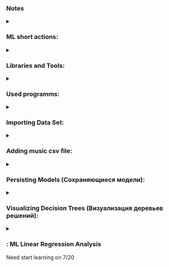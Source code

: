 ### Notes

<details>
<summary>
    
### ML short actions:
</summary>

1. Import the Data
2. Clean the Data
3. Split the Data into Training/Test Sets
4. Create a Model
5. Train the Model
6. Make Predictions
7. Evaluate and Improve
</details>

<details>
<summary>
    
### Libraries and Tools:
</summary>

Numpy
Pandas
MatPlotLib
Scikit-Learn

</details>

<details>
<summary>
    
### Used programms:
</summary>

Install Anaconda
Open Anaconda cmd and type `jupyter notebook`.
Go to `http://localhost:8888/tree`.
Create file and now u can run it.

</details>

<details>
<summary>
    
### Importing Data Set:
</summary>

`https://www.kaggle.com`
For first learn I use:
`https://www.kaggle.com/datasets/gregorut/videogamesales`
Download it and get zip file.

`import pandas as pd` import and rename pandas lib to pd
`df = pd.read_csv('vgsales.csv')` load csv file
^ note: `vgsales.csv` file in same path

#### `pandas` usefull methods:

`df.shape` - show (records, columns)

`df.describe()` - show grouped table data

`df.values` - show values in list(array)

#### `jupyter` shortcuts

`d + d` - delete selected row
`a` - add above row
`b` - add behind row
`tab` - show all methods
`shift + tab` - show method signature
`ctrl + /` - comment/uncomment row

</details>

<details>
<summary>
    
### Adding music csv file:
</summary>

1. Import the Data

At first need import pandas `import pandas as pd`
then need set as variable `music_data = pd.read_csv('music.csv')`

2. Clean the Data
   We dont need clean data because it's already clean

After this, we also need to divide our database into two categories
input and output dataset. To implement this we will use the `.drop()` method
This method allows you to remove unnecessary columns. (It does not change the original data but actually creates a new database but without the selected columns)
Therefore, by common convention, such data is designated with a capital letter `X`

Now we must create output dataset and by common convention, such data is desigated
with a lowercase letter `y` `y = music_data['genre']`

The next step is a build model by using ML algorithm. In this time we will use a
simple algorithm calling design tree in library `scikit-learn`

`from sklearn.tree import DecisionTreeClassifier`

after this we set new object to `DecisionTreeClassifier` class and call his
`fit` method. That method take 2 parametrs: input and output dataset

```py
model = DecisionTreeClassifier()
```

```py
model.fit(X, y)
```

to get predictions using `DecisionTreeClassifier` we need call `predict`
method from our model.

```py
predictions = model.predict([ [21, 1], [22, 0] ])
```

but that one is a old version, here are new version

```py
# Данные для предсказания, оформленные как DataFrame
prediction_data = pd.DataFrame({
    'age': [21, 22],
    'gender': [1, 0]
})

# Предсказание
predictions = model.predict(prediction_data)
print(predictions)
```

now we need calculate our model Accuracy

```py
import pandas as pd
from sklearn.tree import DecisionTreeClassifier

music_data = pd.read_csv('music.csv')
X = music_data.drop(columns=['genre'])
y = music_data['genre']

model = DecisionTreeClassifier()
model.fit(X, y)

predictions = model.predict([ [21, 1], [22, 0] ])
predictions
```

Calculating Accuracy

```py
import pandas as pd
from sklearn.tree import DecisionTreeClassifier
from sklearn.model_selection import train_test_split  # easy split our dataset to 2 sets (training and setting)

from sklearn.metrics import accuracy_score  # class to detect our accuracy score

music_data = pd.read_csv('music.csv')
X = music_data.drop(columns=['genre'])
y = music_data['genre']
X_train, X_test, y_train, y_test = train_test_split(X, y, test_size=0.2)  # get 3 arguments: input and output dataset and  set percent to testing (0.2 == 20%)
# This method return a tuple fitst two is an input sets for training and second two is an output sets for training

model = DecisionTreeClassifier()
# Now to start training we want send out training dataset
model.fit(X_train, y_train)  # model.fit(X, y)
# also we past here X_test (), this dataset contains the input values for testing
predictions = model.predict(X_test)  # actually values
# to calculate our accuracy we just need to compare with our actual y_test values
score = accuracy_score(y_test, predictions)  # its contained accepted values and actually values

score
```

To test our Accuracy score we can press ctrl + Enter and we rerun current block multiple times. This class always get randomly values from our database.

And if we set our testing size to 0.8 (80%) its means that we use 20% our dataset to training and 80% to testing

</details>

<details>
<summary>
    
### Persisting Models (Сохраняющиеся модели):
</summary>

Чтобы не создавать каждый раз нашу модель для каждого нового пользователя нам необходимо где то сохранить уже созданные модели.

```py
import pandas as pd
from sklearn.tree import DecisionTreeClassifier  # используется для выполнения задач классификации

import joblib  # импортируем joblib обект. Этот обект тиеет методы для сохранения наших моделей

# Теперь чтобы каждый раз не пересобрать нашу модель прокоментируем наш код
# music_data = pd.read_csv('music.csv')
# X = music_data.drop(columns=['genre'])
# y = music_data['genre']

# model = DecisionTreeClassifier()  #
# model.fit(X, y)  # обучаем модель

# После обучения вызываем и передаем два аргументы
# joblib.dump(model, 'music-recommender.joblib')  # получает модель и название файла где хранит

# predictions = model.predict([21, 1])  # Временно закоментирую строку прогнозов

# Для загрузки сохраненной дамп файла
model = joblib.load('music-recommender.joblib')
predictions = model.predict([[21, 1]])
predictions
```

</details>

<details>
<summary>
    
### Visualizing Decision Trees (Визуализация деревьев решений):
</summary>

```py
# Упрощаем код для визуализации
import pandas as pd
from sklearn.tree import DecisionTreeClassifier
# обект tree имеет метод для вывода в графическом формате
from sklearn import tree

# Импортируем набор данных
music_data = pd.read_csv('music.csv')
# Создаем наборы входных и выходных данных (imput and outout datasets)
X = music_data.drop(columns=['genre'])
y = music_data['genre']

# Создаем модель
model = DecisionTreeClassifier()
# Обучаем
model.fit(X, y)

# После обучения модели вызываем метод для создания дот файла
tree.export_graphviz(model, out_file='music-recommender.dot',
                            feature_names=['age', 'gender'],
                            class_names=sorted(y.unique()),
                            label = 'all',
                            rounded=True,
                            filled=True)
```

Для визуализации .dot формата в VScode надо установить Graphviz (dot)
filled=True - красит наши блоки в разные цвета
rounded=True - округляет угол квадратов
label = 'all' - каждая секция будет иметь текстовое описание
class_names=sorted(y.unique()) - отображает классы используя уникальные жанры
feature_names=['age', 'gender'], - Устанавливаем по каким критериям происходит сравнение правила

</details>


<details>
<summary>
    
### : ML Linear Regression Analysis

Need start learning on 7/20
</summary>

</details>
